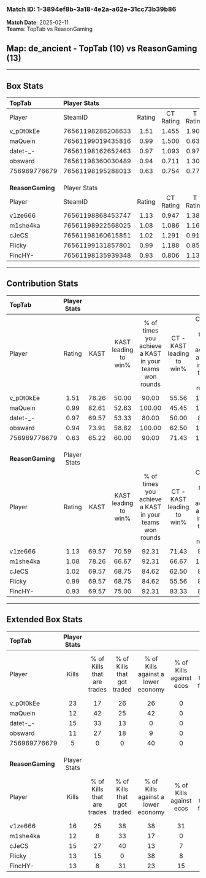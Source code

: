 ### Match ID: 1-3894ef8b-3a18-4e2a-a62e-31cc73b39b86  
**Match Date**: 2025-02-11  
**Teams**: TopTab vs ReasonGaming  

## **Map**: de_ancient - TopTab (10) vs ReasonGaming (13)  
---  

## Box Stats  

| **TopTab**       | Player Stats      |        |           |          |       |      |       |         |        |      |     |
| :- | :- | :-: | :-: | :-: | :-: | :-: | :-: | :-: | :-: | :-: | :-: |
| Player           | SteamID           | Rating | CT Rating | T Rating | KAST  | ADR  | Kills | Assists | Deaths | K/D  | HS% |
| v_p0t0kEe        | 76561198286208633 |  1.51  |   1.455   |  1.907   | 78.26 | 90.9 |  23   |    1    |   12   | 1.92 | 69  |
| maQuein          | 76561199019435816 |  0.99  |   1.500   |  0.636   | 82.61 | 47.0 |  12   |    1    |   12   | 1.00 | 25  |
| datet-_-         | 76561198162652463 |  0.97  |   1.093   |  0.970   | 69.57 | 72.3 |  15   |    6    |   18   | 0.83 | 53  |
| obsward          | 76561198360030489 |  0.94  |   0.711   |  1.303   | 73.91 | 62.3 |  11   |    6    |   13   | 0.85 | 45  |
| 756969776679     | 76561198195288013 |  0.63  |   0.754   |  0.776   | 65.22 | 62.4 |   5   |   11    |   15   | 0.33 | 40  |
|                  |                   |        |           |          |       |      |       |         |        |      |     |
|                  |                   |        |           |          |       |      |       |         |        |      |     |
|                  |                   |        |           |          |       |      |       |         |        |      |     |
| **ReasonGaming** | Player Stats      |        |           |          |       |      |       |         |        |      |     |
| Player           | SteamID           | Rating | CT Rating | T Rating | KAST  | ADR  | Kills | Assists | Deaths | K/D  | HS% |
| v1ze666          | 76561198868453747 |  1.13  |   0.947   |  1.384   | 69.57 | 77.3 |  16   |    4    |   13   | 1.23 | 50  |
| m1she4ka         | 76561198922568025 |  1.08  |   1.086   |  1.168   | 78.26 | 74.4 |  12   |    9    |   12   | 1.00 | 58  |
| cJeCS            | 76561198160615851 |  1.02  |   1.291   |  0.911   | 69.57 | 68.8 |  15   |    4    |   15   | 1.00 | 86  |
| Flicky           | 76561199131857801 |  0.99  |   1.188   |  0.857   | 69.57 | 57.7 |  13   |    5    |   12   | 1.08 | 46  |
| FincHY-          | 76561198135939348 |  0.93  |   0.806   |  1.139   | 69.57 | 62.3 |  13   |    5    |   15   | 0.87 | 76  |
---  

## Contribution Stats  

| **TopTab**       | Player Stats |       |                      |                                                        |                           |                                                             |                          |                                                            |
| :- | :-: | :-: | :-: | :-: | :-: | :-: | :-: | :-: |
| Player           |    Rating    | KAST  | KAST leading to win% | % of times you achieve a KAST in your teams won rounds | CT - KAST leading to win% | CT - % of times you achieve a KAST in your teams won rounds | T - KAST leading to win% | T - % of times you achieve a KAST in your teams won rounds |
| v_p0t0kEe        |     1.51     | 78.26 |        50.00         |                         90.00                          |           55.56           |                           100.00                            |          44.44           |                           80.00                            |
| maQuein          |     0.99     | 82.61 |        52.63         |                         100.00                         |           45.45           |                           100.00                            |          62.50           |                           100.00                           |
| datet-_-         |     0.97     | 69.57 |        53.33         |                         80.00                          |           50.00           |                            80.00                            |          57.14           |                           80.00                            |
| obsward          |     0.94     | 73.91 |        58.82         |                         100.00                         |           62.50           |                           100.00                            |          55.56           |                           100.00                           |
| 756969776679     |     0.63     | 65.22 |        60.00         |                         90.00                          |           71.43           |                           100.00                            |          50.00           |                           80.00                            |
|                  |              |       |                      |                                                        |                           |                                                             |                          |                                                            |
|                  |              |       |                      |                                                        |                           |                                                             |                          |                                                            |
|                  |              |       |                      |                                                        |                           |                                                             |                          |                                                            |
| **ReasonGaming** | Player Stats |       |                      |                                                        |                           |                                                             |                          |                                                            |
| Player           |    Rating    | KAST  | KAST leading to win% | % of times you achieve a KAST in your teams won rounds | CT - KAST leading to win% | CT - % of times you achieve a KAST in your teams won rounds | T - KAST leading to win% | T - % of times you achieve a KAST in your teams won rounds |
| v1ze666          |     1.13     | 69.57 |        70.59         |                         92.31                          |           71.43           |                            83.33                            |          70.00           |                           100.00                           |
| m1she4ka         |     1.08     | 78.26 |        66.67         |                         92.31                          |           66.67           |                           100.00                            |          66.67           |                           85.71                            |
| cJeCS            |     1.02     | 69.57 |        68.75         |                         84.62                          |           62.50           |                            83.33                            |          75.00           |                           85.71                            |
| Flicky           |     0.99     | 69.57 |        68.75         |                         84.62                          |           55.56           |                            83.33                            |          85.71           |                           85.71                            |
| FincHY-          |     0.93     | 69.57 |        75.00         |                         92.31                          |           83.33           |                            83.33                            |          70.00           |                           100.00                           |
---  

## Extended Box Stats  

| **TopTab**       | Player Stats |                            |                            |                                    |                         |                              |                                 |        |                             |                                     |                          |                               |                            |
| :- | :-: | :-: | :-: | :-: | :-: | :-: | :-: | :-: | :-: | :-: | :-: | :-: | :-: |
| Player           |    Kills     | % of Kills that are trades | % of Kills that got traded | % of Kills against a lower economy | % of Kills against ecos | % of Kills that are flawless | % of Kills that are close duels | Deaths | % of Deaths that get traded | % of Deaths against a lower economy | % of Deaths against ecos | % of Deaths that are flawless | % of Deaths that are close |
| v_p0t0kEe        |      23      |             17             |             26             |                 26                 |            0            |              48              |                9                |   12   |             25              |                 17                  |            0             |              75               |             0              |
| maQuein          |      12      |             42             |             25             |                 42                 |            0            |              92              |                0                |   12   |             33              |                 25                  |            0             |              92               |             0              |
| datet-_-         |      15      |             33             |             13             |                 0                  |            0            |              67              |               13                |   18   |             22              |                 22                  |            0             |              50               |             6              |
| obsward          |      11      |             27             |             18             |                 9                  |            0            |              64              |                9                |   13   |             23              |                 23                  |            0             |              77               |             0              |
| 756969776679     |      5       |             0              |             0              |                 40                 |            0            |              60              |               20                |   15   |             40              |                 20                  |            7             |              53               |             13             |
|                  |              |                            |                            |                                    |                         |                              |                                 |        |                             |                                     |                          |                               |                            |
|                  |              |                            |                            |                                    |                         |                              |                                 |        |                             |                                     |                          |                               |                            |
|                  |              |                            |                            |                                    |                         |                              |                                 |        |                             |                                     |                          |                               |                            |
| **ReasonGaming** | Player Stats |                            |                            |                                    |                         |                              |                                 |        |                             |                                     |                          |                               |                            |
| Player           |    Kills     | % of Kills that are trades | % of Kills that got traded | % of Kills against a lower economy | % of Kills against ecos | % of Kills that are flawless | % of Kills that are close duels | Deaths | % of Deaths that get traded | % of Deaths against a lower economy | % of Deaths against ecos | % of Deaths that are flawless | % of Deaths that are close |
| v1ze666          |      16      |             25             |             38             |                 38                 |           31            |              50              |                6                |   13   |              8              |                 15                  |            15            |              54               |             0              |
| m1she4ka         |      12      |             8              |             33             |                 17                 |            0            |              50              |                0                |   12   |             25              |                 25                  |            8             |              67               |             8              |
| cJeCS            |      15      |             27             |             40             |                 13                 |            7            |              67              |                0                |   15   |             27              |                 27                  |            20            |              73               |             7              |
| Flicky           |      13      |             15             |             0              |                 38                 |            8            |              85              |               15                |   12   |             17              |                 17                  |            8             |              83               |             8              |
| FincHY-          |      13      |             8              |             31             |                 23                 |           15            |              77              |                0                |   15   |             20              |                 13                  |            7             |              67               |             20             |
